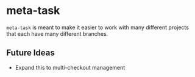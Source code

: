 # meta-task

`meta-task` is meant to make it easier to work with many different projects that
each have many different branches.

## Future Ideas

* Expand this to multi-checkout management
